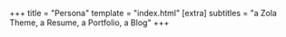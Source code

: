 +++
title = "Persona"
template = "index.html"
[extra]
subtitles = "a Zola Theme, a Resume, a Portfolio, a Blog"
+++
